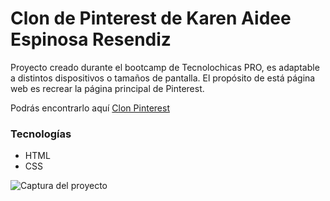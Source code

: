 # Clon de Pinterest de Karen Aidee Espinosa Resendiz

Proyecto creado durante el bootcamp de Tecnolochicas PRO, es adaptable a distintos dispositivos o tamaños de pantalla.
El propósito de está página web es recrear la página principal de Pinterest.

Podrás encontrarlo aquí [Clon Pinterest](pinterest-clon-eta.vercel.app)

### Tecnologías

* HTML
* CSS

![Captura del proyecto](/assets/clon.png)